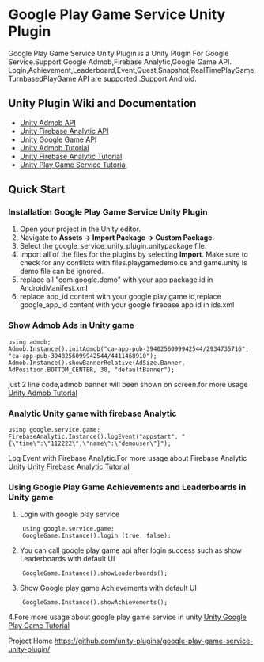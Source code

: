 Google Play Game Service Unity Plugin
==============================
Google Play Game Service Unity Plugin is a Unity Plugin For Google Service.Support Google Admob,Firebase Analytic,Google Game API. Login,Achievement,Leaderboard,Event,Quest,Snapshot,RealTimePlayGame,TurnbasedPlayGame API are supported .Support Android.

## Unity Plugin Wiki and Documentation
* [Unity Admob API](https://github.com/unity-plugins/google-play-game-service-unity-plugin/wiki/Admob-Unity-Plugin-API)
* [Unity Firebase Analytic API](https://github.com/unity-plugins/google-play-game-service-unity-plugin/wiki/Firebase-Analytic-Unity-Plugin-API)
* [Unity Google Game API](https://github.com/unity-plugins/google-play-game-service-unity-plugin/wiki/Unity-Google-Game-API)
* [Unity Admob Tutorial](https://github.com/unity-plugins/google-play-game-service-unity-plugin/wiki/Admob-Unity-Plugin--Tutorial)
* [Unity Firebase Analytic Tutorial](https://github.com/unity-plugins/google-play-game-service-unity-plugin/wiki/Firebase-Analytic-Unity-Plugin-Tutorial)
* [Unity Play Game Service Tutorial](https://github.com/unity-plugins/google-play-game-service-unity-plugin/wiki/google--Play-Game-Service-unity-plugin-Tutorial)

## Quick Start

### Installation Google Play Game Service Unity Plugin
1. Open your project in the Unity editor.
2. Navigate to **Assets -> Import Package -> Custom Package**.
3. Select the google_service_unity_plugin.unitypackage file.
4. Import all of the files for the plugins by selecting **Import**. Make sure
   to check for any conflicts with files.playgamedemo.cs and game.unity is demo file  can be ignored.
5. replace all "com.google.demo" with your app package id in AndroidManifest.xml
6. replace app_id content with your google play game id,replace google_app_id content with your google firebase app id in ids.xml


### Show Admob Ads in Unity game

	using admob;
	Admob.Instance().initAdmob("ca-app-pub-3940256099942544/2934735716", "ca-app-pub-3940256099942544/4411468910");
	Admob.Instance().showBannerRelative(AdSize.Banner, AdPosition.BOTTOM_CENTER, 30, "defaultBanner");

just 2 line code,admob banner will been shown on screen.for more usage  [Unity Admob Tutorial](https://github.com/unity-plugins/google-play-game-service-unity-plugin/wiki/Admob-Unity-Plugin--Tutorial)

### Analytic Unity game with firebase Analytic

	using google.service.game;
	FirebaseAnalytic.Instance().logEvent("appstart", "{\"time\":\"112222\",\"name\":\"demouser\"}");

Log Event with Firebase Analytic.For more usage about Firebase Analytic Unity  [Unity Firebase Analytic Tutorial](https://github.com/unity-plugins/google-play-game-service-unity-plugin/wiki/Firebase-Analytic-Unity-Plugin-Tutorial)

###  Using Google Play Game Achievements and Leaderboards in Unity game

1. Login with google play service
```
	using google.service.game;
	GoogleGame.Instance().login (true, false);
```
2. You can call google play game api after login success such as show Leaderboards with default UI
```
	GoogleGame.Instance().showLeaderboards();
```
3. Show Google play game Achievements with default UI
```
	GoogleGame.Instance().showAchievements();
```
4.Fore more usage about google play game service in unity [Unity Google Play Game  Tutorial](https://github.com/unity-plugins/google-play-game-service-unity-plugin/wiki/google--Play-Game-Service-unity-plugin-Tutorial)    
     
    
Project Home   https://github.com/unity-plugins/google-play-game-service-unity-plugin/
